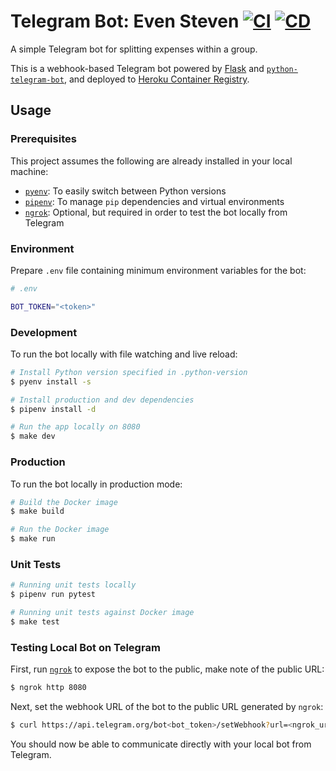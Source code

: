 # Telegram Bot: Even Steven [![CI](https://github.com/andrewscwei/telegram-bot-even-steven/workflows/CI/badge.svg)](https://github.com/andrewscwei/telegram-bot-even-steven/actions/workflows/ci.yml) [![CD](https://github.com/andrewscwei/telegram-bot-even-steven/workflows/CD/badge.svg)](https://github.com/andrewscwei/telegram-bot-even-steven/actions/workflows/cd.yml)

A simple Telegram bot for splitting expenses within a group.

This is a webhook-based Telegram bot powered by [Flask](https://flask.palletsprojects.com) and [`python-telegram-bot`](https://github.com/python-telegram-bot/python-telegram-bot), and deployed to [Heroku Container Registry](https://www.heroku.com/deploy-with-docker).

## Usage

### Prerequisites

This project assumes the following are already installed in your local machine:
- [`pyenv`](https://github.com/pyenv/pyenv): To easily switch between Python versions
- [`pipenv`](https://pipenv.pypa.io/en/latest/): To manage `pip` dependencies and virtual environments
- [`ngrok`](https://ngrok.com/download): Optional, but required in order to test the bot locally from Telegram

### Environment

Prepare `.env` file containing minimum environment variables for the bot:

```sh
# .env

BOT_TOKEN="<token>"
```

### Development

To run the bot locally with file watching and live reload:

```sh
# Install Python version specified in .python-version
$ pyenv install -s

# Install production and dev dependencies
$ pipenv install -d

# Run the app locally on 8080
$ make dev
```

### Production

To run the bot locally in production mode:

```sh
# Build the Docker image
$ make build

# Run the Docker image
$ make run
```

### Unit Tests

```sh
# Running unit tests locally
$ pipenv run pytest

# Running unit tests against Docker image
$ make test
```

### Testing Local Bot on Telegram

First, run [`ngrok`](https://ngrok.com/download) to expose the bot to the public, make note of the public URL:

```sh
$ ngrok http 8080
```

Next, set the webhook URL of the bot to the public URL generated by `ngrok`:

```sh
$ curl https://api.telegram.org/bot<bot_token>/setWebhook?url=<ngrok_url>
```

You should now be able to communicate directly with your local bot from Telegram.

